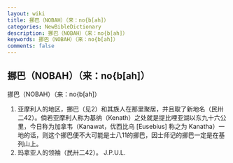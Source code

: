 ```yaml
---
layout: wiki
title: 挪巴（NOBAH）（来：no{b[ah]）
categories: NewBibleDictionary
description: 挪巴（NOBAH）（来：no{b[ah]）
keywords: 挪巴（NOBAH）（来：no{b[ah]）
comments: false
---
```


## 挪巴（NOBAH）（来：no{b[ah]）



挪巴（NOBAH）（来：no{b[ah]）
1. 亚摩利人的地区，挪巴（见2）和其族人在那里聚居，并且取了新地名（民卅二42）。倘若亚摩利人称为基纳（Kenath）之处就是提比哩亚湖以东九十六公里，今日称为加拿韦（Kanawat，优西比乌 [Eusebius] 称之为 Kanatha）一地的话，则这个挪巴便不大可能是士八11的挪巴，因士师记的挪巴一定是在基列山上。
2. 玛拿亚人的领袖（民卅二42）。
J.P.U.L.




